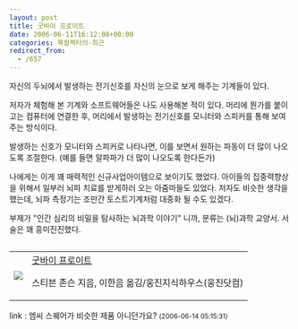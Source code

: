 ```yaml
---
layout: post
title: 굿바이 프로이트
date: 2006-06-11T16:12:08+00:00
categories: 북컬렉터의-최근
redirect_from:
  - /657
---
```


자신의 두뇌에서 발생하는 전기신호를 자신의 눈으로 보게 해주는 기계들이 있다.

저자가 체험해 본 기계와 소프트웨어들은 나도 사용해본 적이 있다. 머리에 뭔가를 붙이고는 컴퓨터에 연결한 후, 머리에서 발생하는 전기신호를 모니터와 스피커를 통해 보여주는 방식이다.

발생하는 신호가 모니터와 스피커로 나타나면, 이를 보면서 원하는 파동이 더 많이 나오도록 조절한다. (예를 들면 알파파가 더 많이 나오도록 한다든가)

나에게는 이게 꽤 매력적인 신규사업아이템으로 보이기도 했었다. 아이들의 집중력향상을 위해서 일부러 뇌파 치료를 받게하러 오는 아줌마들도 있었다. 저자도 비슷한 생각을 했는데, 뇌파 측정기는 조만간 토스트기계처럼 대중화 될 수도 있겠다.

부제가 "인간 심리의 비밀을 탐사하는 뇌과학 이야기" 니까, 분류는 (뇌)과학 교양서. 서술은 꽤 흥미진진했다.

<table align=right ><tbody><tr><td><a href="http://www.aladdin.co.kr/shop/wproduct.aspx?ISBN=8901056372&ttbkey=ttbjinto1216001&copyPaper=1"><img src="http://image.aladdin.co.kr/coveretc/book/covermini/8901056372_1.jpg" /></a></td><td align="left" ><a href="http://www.aladdin.co.kr/shop/wproduct.aspx?ISBN=8901056372&ttbkey=ttbjinto1216001&copyPaper=1" >굿바이 프로이트</a>

스티븐 존슨 지음, 이한음 옮김/웅진지식하우스(웅진닷컴)</td></tr></tbody></table>
<div id=comments>
<div class=comment>
<!--- cmt:1066 --->
<!--- mail: --->
<!--- parent:0 --->
link : 
엠씨 스퀘어가 비슷한 제품 아니던가요?
 <small>(2006-06-14 05:15:31)</small>
</div>
</div>
